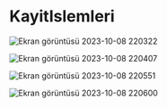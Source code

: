 # KayitIslemleri

![Ekran görüntüsü 2023-10-08 220322](https://github.com/SadiBarkinSeber/KayitIslemleri/assets/72513651/3421f697-ae26-46ff-a0e9-6eb4e4d5577c)


![Ekran görüntüsü 2023-10-08 220407](https://github.com/SadiBarkinSeber/KayitIslemleri/assets/72513651/b9c64099-9660-4444-b78c-d48f41a51d0d)

![Ekran görüntüsü 2023-10-08 220551](https://github.com/SadiBarkinSeber/KayitIslemleri/assets/72513651/70cdd2dd-4604-4646-9897-e02986af91b9)

![Ekran görüntüsü 2023-10-08 220600](https://github.com/SadiBarkinSeber/KayitIslemleri/assets/72513651/3de23d96-58da-4a47-a6ef-43c98ef02e6a)

